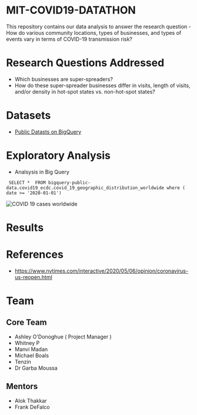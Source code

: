 # MIT-COVID19-DATATHON
This repository contains our data analysis to answer the research question - How do various community locations, types of businesses, and types of events vary in terms of COVID-19 transmission risk?

# Research Questions Addressed
* Which businesses are super-spreaders? 
* How do these super-spreader businesses differ in visits, length of visits, and/or density in hot-spot states vs. non-hot-spot states?

# Datasets
* [Public Datasts on BigQuery](https://cloud.google.com/bigquery/public-data)

# Exploratory Analysis 
* Analsysis in Big Query

` SELECT * 
  FROM bigquery-public-data.covid19_ecdc.covid_19_geographic_distribution_worldwide
    where ( date >= '2020-01-01')`
    
 
![COVID 19 cases worldwide](https://github.com/manvimadan12/MIT-COVID19-DATATHON/blob/master/Screenshot%20from%202020-05-12%2018-44-20.png)
    
    


# Results


# References
* https://www.nytimes.com/interactive/2020/05/06/opinion/coronavirus-us-reopen.html


# Team 

## Core Team
* Ashley O'Donoghue ( Project Manager )  
* Whitney P
* Manvi Madan
* Michael Boals
* Tenzin
* Dr Garba Moussa

## Mentors
* Alok Thakkar
* Frank DeFalco
